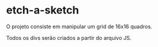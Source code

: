 # etch-a-sketch

O projeto consiste em manipular um grid de 16x16 quadros.

Todos os divs serão criados a partir do arquivo JS.